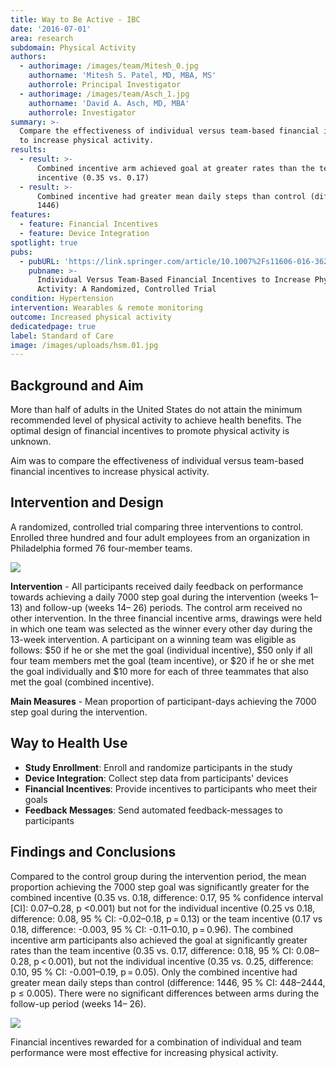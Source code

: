 ```yaml
---
title: Way to Be Active - IBC
date: '2016-07-01'
area: research
subdomain: Physical Activity
authors:
  - authorimage: /images/team/Mitesh_0.jpg
    authorname: 'Mitesh S. Patel, MD, MBA, MS'
    authorrole: Principal Investigator
  - authorimage: /images/team/Asch_1.jpg
    authorname: 'David A. Asch, MD, MBA'
    authorrole: Investigator
summary: >-
  Compare the effectiveness of individual versus team-based financial incentives
  to increase physical activity.
results:
  - result: >-
      Combined incentive arm achieved goal at greater rates than the team
      incentive (0.35 vs. 0.17)
  - result: >-
      Combined incentive had greater mean daily steps than control (difference:
      1446)
features:
  - feature: Financial Incentives
  - feature: Device Integration
spotlight: true
pubs:
  - pubURL: 'https://link.springer.com/article/10.1007%2Fs11606-016-3627-0'
    pubname: >-
      Individual Versus Team-Based Financial Incentives to Increase Physical
      Activity: A Randomized, Controlled Trial
condition: Hypertension
intervention: Wearables & remote monitoring
outcome: Increased physical activity
dedicatedpage: true
label: Standard of Care 
image: /images/uploads/hsm.01.jpg
---
```

## Background and Aim
More than half of adults in the United States do not attain the minimum recommended level of physical activity to achieve health benefits. The optimal design of financial incentives to promote physical activity is unknown.

Aim was to compare the effectiveness of individual versus team-based financial incentives to increase physical activity.

## Intervention and Design
A randomized, controlled trial comparing three interventions to control. Enrolled three hundred and four adult employees from an organization in Philadelphia formed 76 four-member teams.

![](/images/uploads/screen-shot-2018-09-01-at-12.16.17-pm-min.png)

**Intervention** - All participants received daily feedback on performance towards achieving a daily 7000 step goal during the intervention (weeks 1– 13) and follow-up (weeks 14– 26) periods. The control arm received no other intervention. In the three financial incentive arms, drawings were held in which one team was selected as the winner every other day during the 13-week intervention. A participant on a winning team was eligible as follows: $50 if he or she met the goal (individual incentive), $50 only if all four team members met the goal (team incentive), or $20 if he or she met the goal individually and $10 more for each of three teammates that also met the goal (combined incentive).

**Main Measures** - Mean proportion of participant-days achieving the 7000 step goal during the intervention.

## Way to Health Use

- **Study Enrollment**: Enroll and randomize participants in the study
- **Device Integration**: Collect step data from participants' devices
- **Financial Incentives**: Provide incentives to participants who meet their goals
- **Feedback Messages**: Send automated feedback-messages to participants

## Findings and Conclusions
Compared to the control group during the intervention period, the mean proportion achieving the 7000 step goal was significantly greater for the combined incentive (0.35 vs. 0.18, difference: 0.17, 95 % confidence interval \[CI]: 0.07–0.28, p <0.001) but not for the individual incentive (0.25 vs 0.18, difference: 0.08, 95 % CI: -0.02–0.18, p = 0.13) or the team incentive (0.17 vs 0.18, difference: -0.003, 95 % CI: -0.11–0.10, p = 0.96). The combined incentive arm participants also achieved the goal at significantly greater rates than the team incentive (0.35 vs. 0.17, difference: 0.18, 95 % CI: 0.08–0.28, p < 0.001), but not the individual incentive (0.35 vs. 0.25, difference: 0.10, 95 % CI: -0.001–0.19, p = 0.05). Only the combined incentive had greater mean daily steps than control (difference: 1446, 95 % CI: 448–2444, p ≤ 0.005). There were no significant differences between arms during the follow-up period (weeks 14– 26).

![](/images/uploads/screen-shot-2018-09-01-at-12.16.35-pm-min.png)

Financial incentives rewarded for a combination of individual and team performance were most effective for increasing physical activity.
